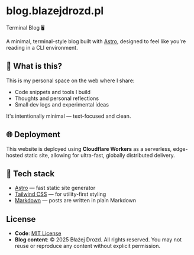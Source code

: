 # blog.blazejdrozd.pl

Terminal Blog 🖥️

A minimal, terminal-style blog built with [Astro](https://astro.build/), designed to feel like you're reading in a CLI environment.

## 📝 What is this?

This is my personal space on the web where I share:
- Code snippets and tools I build
- Thoughts and personal reflections
- Small dev logs and experimental ideas

It's intentionally minimal — text-focused and clean.

## 🌐 Deployment

This website is deployed using **Cloudflare Workers**
as a serverless, edge-hosted static site, allowing for ultra-fast, globally distributed delivery.

## 🚀 Tech stack

- [Astro](https://astro.build/) — fast static site generator
- [Tailwind CSS](https://tailwindcss.com/) — for utility-first styling
- [Markdown](https://www.markdownguide.org/) — posts are written in plain Markdown

## License

- **Code**: [MIT License](./LICENSE.md)  
- **Blog content**: © 2025 Błażej Drozd. All rights reserved. You may not reuse or reproduce any content without explicit permission.
